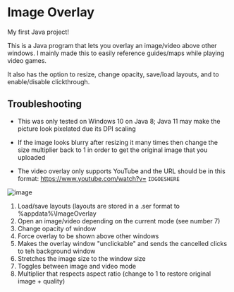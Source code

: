 # Image Overlay

My first Java project!

This is a Java program that lets you overlay an image/video above other windows. I mainly made this to easily reference guides/maps while playing video games.

It also has the option to resize, change opacity, save/load layouts, and to enable/disable clickthrough.

## Troubleshooting

- This was only tested on Windows 10 on Java 8; Java 11 may make the picture look pixelated due its DPI scaling

- If the image looks blurry after resizing it many times then change the size multiplier back to 1 in order to get the original image that you uploaded 

- The video overlay only supports YouTube and the URL should be in this format: https://www.youtube.com/watch?v= `IDGOESHERE`

![image](https://user-images.githubusercontent.com/45801973/135698289-1c093fa6-af6a-478f-8a90-a91491f98d8b.png)

1. Load/save layouts (layouts are stored in a .ser format to %appdata%\ImageOverlay
2. Open an image/video depending on the current mode (see number 7)
3. Change opacity of window
4. Force overlay to be shown above other windows
5. Makes the overlay window "unclickable" and sends the cancelled clicks to teh background window
6. Stretches the image size to the window size
7. Toggles between image and video mode
8. Multiplier that respects aspect ratio (change to 1 to restore original image + quality)
